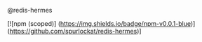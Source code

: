 @redis-hermes

[![npm (scoped)]
(https://img.shields.io/badge/npm-v0.0.1-blue)]
(https://github.com/spurlockat/redis-hermes)]